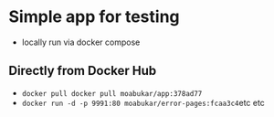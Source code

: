 # Simple app for testing

- locally run via docker compose 

## Directly from Docker Hub


- `docker pull docker pull moabukar/app:378ad77`
- `docker run -d -p 9991:80 moabukar/error-pages:fcaa3c4`etc etc
